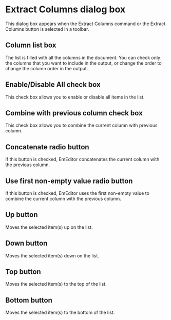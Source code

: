 # Extract Columns dialog box

This dialog box appears when the
Extract Columns command or the Extract Columns button is selected in a toolbar.

## Column list box

The list is filled with all the columns in the document. You can check only the columns that you want to include in the output, or change the order to change the column order in
the output.

## Enable/Disable All check box

This check box allows you to enable or disable all items in the list.

## Combine with previous column check box

This check box allows you to combine the current column with previous column.

## Concatenate radio button

If this button is checked, EmEditor concatenates the current column with the previous column.

## Use first non-empty value radio button

If this button is checked, EmEditor uses the first non-empty value to combine the current column with the previous column.

## Up button

Moves the selected item(s) up on the list.

## Down button

Moves the selected item(s) down on the list.

## Top button

Moves the selected item(s) to the top of the list.

## Bottom button

Moves the selected item(s) to the bottom of the list.

